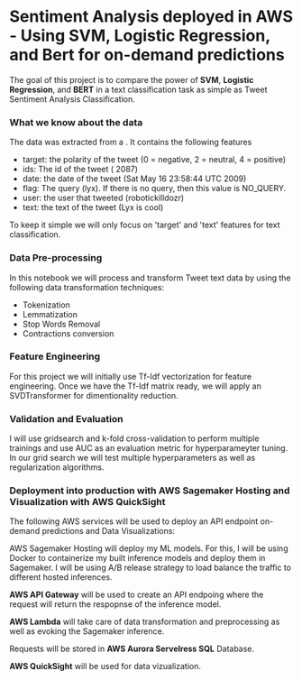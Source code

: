 # Sentiment Analysis deployed in AWS - Using SVM, Logistic Regression, and Bert for on-demand predictions

The goal of this project is to compare the power of **SVM**, **Logistic Regression**, and **BERT** in a text classification task as simple as Tweet Sentiment Analysis Classification. 

### What we know about the data

The data was extracted from a . It contains the following features

- target: the polarity of the tweet (0 = negative, 2 = neutral, 4 = positive)
- ids: The id of the tweet ( 2087)
- date: the date of the tweet (Sat May 16 23:58:44 UTC 2009)
- flag: The query (lyx). If there is no query, then this value is NO_QUERY.
- user: the user that tweeted (robotickilldozr)
- text: the text of the tweet (Lyx is cool)

To keep it simple we will only focus on 'target' and 'text' features for text classification.

### Data Pre-processing

In this notebook we will process and transform Tweet text data by using the following data transformation techniques:

- Tokenization
- Lemmatization
- Stop Words Removal
- Contractions conversion

### Feature Engineering

For this project we will initially use Tf-Idf vectorization for feature engineering. Once we have the Tf-Idf matrix ready, we will apply an SVDTransformer for dimentionality reduction.

### Validation and Evaluation

I will use gridsearch and k-fold cross-validation to perform multiple trainings and use AUC as an evaluation metric for hyperparameyter tuning. In our grid search we will test multiple hyperparameters as well as regularization algorithms.

### Deployment into production with AWS Sagemaker Hosting and Visualization with AWS QuickSight

The following AWS services will be used to deploy an API endpoint on-demand predictions and Data Visualizations:

AWS Sagemaker Hosting will deploy my ML models. For this, I will be using Docker to containerize my built inference models and deploy them in Sagemaker. I will be using A/B release strategy to load balance the traffic to different hosted inferences.

**AWS API Gateway** will be used to create an API endpoing where the request will return the respopnse of the inference model. 

**AWS Lambda** will take care of data transformation and preprocessing as well as evoking the Sagemaker inference. 

Requests will be stored in **AWS Aurora Servelress SQL** Database. 

**AWS QuickSight** will be used for data vizualization.
